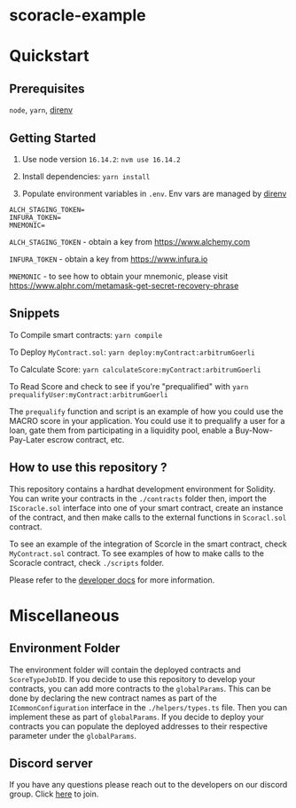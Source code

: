 # scoracle-example
# Quickstart
## Prerequisites
`node`, `yarn`, [direnv](https://direnv.net/)

## Getting Started
1. Use node version `16.14.2`: 
`nvm use 16.14.2`

2. Install dependencies: 
`yarn install`

3. Populate environment variables in `.env`. Env vars are managed by [direnv](https://direnv.net)

```
ALCH_STAGING_TOKEN=
INFURA_TOKEN=
MNEMONIC=
```

`ALCH_STAGING_TOKEN` - obtain a key from https://www.alchemy.com 

`INFURA_TOKEN` - obtain a key from https://www.infura.io

`MNEMONIC` - to see how to obtain your mnemonic, please visit https://www.alphr.com/metamask-get-secret-recovery-phrase

## Snippets

To Compile smart contracts: 
`yarn compile`

To Deploy `MyContract.sol`: 
`yarn deploy:myContract:arbitrumGoerli`

To Calculate Score: 
`yarn calculateScore:myContract:arbitrumGoerli`

To Read Score and check to see if you're "prequalified" with 
`yarn prequalifyUser:myContract:arbitrumGoerli`

The `prequalify` function and script is an example of how you could use the MACRO score in your application. You could use it to prequalify a user for a loan, gate them from participating in a liquidity pool, enable a Buy-Now-Pay-Later escrow contract, etc.

## How to use this repository ?
This repository contains a hardhat development environment for Solidity. You can write your contracts in the `./contracts` folder then, import the `IScoracle.sol` interface into one of your smart contract, create an instance of the contract, and then make calls to the external functions in `Scoracl.sol` contract. 

To see an example of the integration of Scorcle in the smart contract, check `MyContract.sol` contract. 
To see examples of how to make calls to the Scoracle contract, check `./scripts` folder. 

Please refer to the [developer docs](https://dev.spectral.finance/#scoracle-contracts) for more information.
# Miscellaneous
## Environment Folder
The environment folder will contain the deployed contracts and `ScoreTypeJobID`. If you decide to use this repository to develop your contracts, you can add more contracts to the `globalParams`. This can be done by declaring the new contract names as part of the `ICommonConfiguration` interface in the `./helpers/types.ts` file. Then you can implement these as part of `globalParams`. If you decide to deploy your contracts you can populate the deployed addresses to their respective parameter under the `globalParams`. 

## Discord server
If you have any questions please reach out to the developers on our discord group. Click [here](https://discord.gg/hxUFdw9PzN) to join.